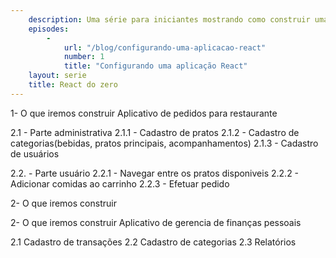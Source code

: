 ```yaml
---
    description: Uma série para iniciantes mostrando como construir uma aplicação React do zero
    episodes:
        - 
            url: "/blog/configurando-uma-aplicacao-react"
            number: 1
            title: "Configurando uma aplicação React"
    layout: serie
    title: React do zero
---
```


1- O que iremos construir
 Aplicativo de pedidos para restaurante

2.1 - Parte administrativa
2.1.1 - Cadastro de pratos
2.1.2 - Cadastro de categorias(bebidas, pratos principais, acompanhamentos)
2.1.3 - Cadastro de usuários

2.2. - Parte usuário
2.2.1 - Navegar entre os pratos disponiveis
2.2.2 - Adicionar comidas ao carrinho
2.2.3 - Efetuar pedido

2- O que iremos construir

2- O que iremos construir
    Aplicativo de gerencia de finanças pessoais

2.1 Cadastro de transações
2.2 Cadastro de categorias
2.3 Relatórios

